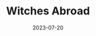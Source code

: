 ---
authors:
- Terry Pratchett
books/tags:
- fantasy
- comedy
date: 2023-07-20
params:
  isbn13: '9780552134651'
  series: Witches
  series_order: '1'
  year: '1992'
slug: '9780552134651'
star_rating: 3
title: Witches Abroad
---